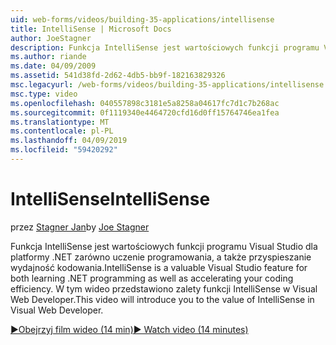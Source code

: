 ```yaml
---
uid: web-forms/videos/building-35-applications/intellisense
title: IntelliSense | Microsoft Docs
author: JoeStagner
description: Funkcja IntelliSense jest wartościowych funkcji programu Visual Studio dla platformy .NET zarówno uczenie programowania, a także przyspieszanie wydajność kodowania. Zostaną wprowadzone w tym wideo...
ms.author: riande
ms.date: 04/09/2009
ms.assetid: 541d38fd-2d62-4db5-bb9f-182163829326
msc.legacyurl: /web-forms/videos/building-35-applications/intellisense
msc.type: video
ms.openlocfilehash: 040557898c3181e5a8258a04617fc7d1c7b268ac
ms.sourcegitcommit: 0f1119340e4464720cfd16d0ff15764746ea1fea
ms.translationtype: MT
ms.contentlocale: pl-PL
ms.lasthandoff: 04/09/2019
ms.locfileid: "59420292"
---
```

# <a name="intellisense"></a><span data-ttu-id="66ad0-104">IntelliSense</span><span class="sxs-lookup"><span data-stu-id="66ad0-104">IntelliSense</span></span>

<span data-ttu-id="66ad0-105">przez [Stagner Jan](https://github.com/JoeStagner)</span><span class="sxs-lookup"><span data-stu-id="66ad0-105">by [Joe Stagner](https://github.com/JoeStagner)</span></span>

<span data-ttu-id="66ad0-106">Funkcja IntelliSense jest wartościowych funkcji programu Visual Studio dla platformy .NET zarówno uczenie programowania, a także przyspieszanie wydajność kodowania.</span><span class="sxs-lookup"><span data-stu-id="66ad0-106">IntelliSense is a valuable Visual Studio feature for both learning .NET programming as well as accelerating your coding efficiency.</span></span> <span data-ttu-id="66ad0-107">W tym wideo przedstawiono zalety funkcji IntelliSense w Visual Web Developer.</span><span class="sxs-lookup"><span data-stu-id="66ad0-107">This video will introduce you to the value of IntelliSense in Visual Web Developer.</span></span>

[<span data-ttu-id="66ad0-108">&#9654;Obejrzyj film wideo (14 min)</span><span class="sxs-lookup"><span data-stu-id="66ad0-108">&#9654; Watch video (14 minutes)</span></span>](https://channel9.msdn.com/Blogs/ASP-NET-Site-Videos/intellisense)
